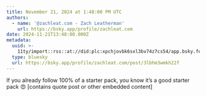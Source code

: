 ```yaml
---
title: November 21, 2024 at 1:48:00 PM UTC
authors:
  - name: '@zachleat.com - Zach Leatherman'
    url: https://bsky.app/profile/zachleat.com
date: 2024-11-21T13:48:00.000Z
metadata:
  uuid: >-
    11ty/import::rss::at://did:plc:xpchjovbk6sxl3bv74z7cs54/app.bsky.feed.post/3lbhm3wmkh22f
  type: bluesky
  url: https://bsky.app/profile/zachleat.com/post/3lbhm3wmkh22f
---
```

If you already follow 100% of a starter pack, you know it’s a good starter pack 😍 \[contains quote post or other embedded content\]